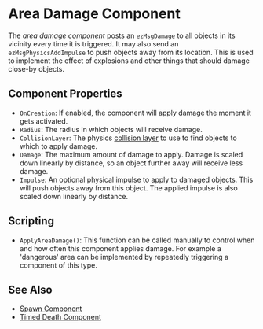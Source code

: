 # Area Damage Component

The *area damage component* posts an `ezMsgDamage` to all objects in its vicinity every time it is triggered. It may also send an `ezMsgPhysicsAddImpulse` to push objects away from its location. This is used to implement the effect of explosions and other things that should damage close-by objects.

## Component Properties

* `OnCreation`: If enabled, the component will apply damage the moment it gets activated.
* `Radius`: The radius in which objects will receive damage.
* `CollisionLayer`: The physics [collision layer](../physics/physx/collision-shapes/physx-collision-layers.md) to use to find objects to which to apply damage.
* `Damage`: The maximum amount of damage to apply. Damage is scaled down linearly by distance, so an object further away will receive less damage.
* `Impulse`: An optional physical impulse to apply to damaged objects. This will push objects away from this object. The applied impulse is also scaled down linearly by distance.

## Scripting

* `ApplyAreaDamage()`: This function can be called manually to control when and how often this component applies damage. For example a 'dangerous' area can be implemented by repeatedly triggering a component of this type.

## See Also

* [Spawn Component](spawn-component.md)
* [Timed Death Component](timed-death-component.md)
